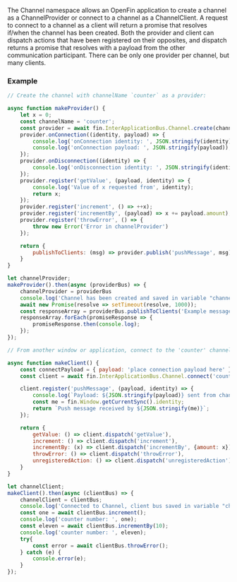 The Channel namespace allows an OpenFin application to create a channel as a ChannelProvider  or connect to a channel as a ChannelClient. A request to connect to a channel as a client will return a promise that resolves if/when the channel has been created. Both the provider and client can dispatch actions that have been registered on their opposites, and dispatch returns a promise that resolves with a payload from the other communication participant. There can be only one provider per channel, but many clients.

### Example

````js
// Create the channel with channelName `counter` as a provider:

async function makeProvider() {
    let x = 0;
    const channelName = 'counter';
    const provider = await fin.InterApplicationBus.Channel.create(channelName);
    provider.onConnection((identity, payload) => {
        console.log('onConnection identity: ', JSON.stringify(identity));
        console.log('onConnection payload: ', JSON.stringify(payload));
    });
    provider.onDisconnection((identity) => {
        console.log('onDisconnection identity: ', JSON.stringify(identity));
    });
    provider.register('getValue', (payload, identity) => {
        console.log('Value of x requested from', identity);
        return x;
    });
    provider.register('increment', () => ++x);
    provider.register('incrementBy', (payload) => x += payload.amount);
    provider.register('throwError', () => {
        throw new Error('Error in channelProvider')
    });

    return {
        publishToClients: (msg) => provider.publish('pushMessage', msg)
    }
}

let channelProvider;
makeProvider().then(async (providerBus) => {
    channelProvider = providerBus
    console.log('Channel has been created and saved in variable "channelProvider".');
    await new Promise(resolve => setTimeout(resolve, 1000));
    const responseArray = providerBus.publishToClients('Example message from provider');
    responseArray.forEach(promiseResponse => {
        promiseResponse.then(console.log);
    });
});

````


````js
// From another window or application, connect to the 'counter' channel as a client:

async function makeClient() {
    const connectPayload = { payload: 'place connection payload here' };
    const client = await fin.InterApplicationBus.Channel.connect('counter', connectPayload);

    client.register('pushMessage', (payload, identity) => {
        console.log(`Payload: ${JSON.stringify(payload)} sent from channel provider with identity: ${JSON.stringify(identity)}`);
        const me = fin.Window.getCurrentSync().identity;
        return `Push message received by ${JSON.stringify(me)}`;
    });

    return {
        getValue: () => client.dispatch('getValue'),
        increment: () => client.dispatch('increment'),
        incrementBy: (x) => client.dispatch('incrementBy', {amount: x}),
        throwError: () => client.dispatch('throwError'),
        unregisteredAction: () => client.dispatch('unregisteredAction')
    }
}

let channelClient;
makeClient().then(async (clientBus) => {
    channelClient = clientBus;
    console.log('Connected to Channel, client bus saved in variable "channelClient".');
    const one = await clientBus.increment();
    console.log('counter number: ', one);
    const eleven = await clientBus.incrementBy(10);
    console.log('counter number: ', eleven);
    try{
        const error = await clientBus.throwError();
    } catch (e) {
        console.error(e);
    }
});

````